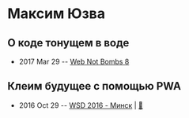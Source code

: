 # Максим Юзва

## О коде тонущем в воде
- 2017 Mar 29 -- [Web Not Bombs 8](https://www.youtube.com/watch?v=S1dPWBt5IFc)    
## Клеим будущее с помощью PWA
- 2016 Oct 29 -- [WSD 2016 - Минск](https://www.youtube.com/watch?v=q8RID9nFWNM)  | [:notebook:](https://wsd.events/2016/10/29/pres/pwa-future.pdf)  
